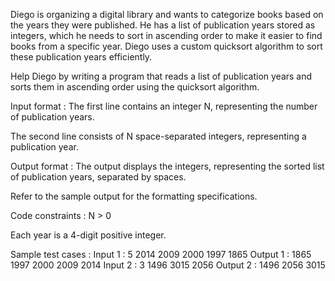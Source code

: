 Diego is organizing a digital library and wants to categorize books based on the years they were published. He has a list of publication years stored as integers, which he needs to sort in ascending order to make it easier to find books from a specific year. Diego uses a custom quicksort algorithm to sort these publication years efficiently.



Help Diego by writing a program that reads a list of publication years and sorts them in ascending order using the quicksort algorithm.

Input format :
The first line contains an integer N, representing the number of publication years.

The second line consists of N space-separated integers, representing a publication year.

Output format :
The output displays the integers, representing the sorted list of publication years, separated by spaces.



Refer to the sample output for the formatting specifications.

Code constraints :
N > 0

Each year is a 4-digit positive integer.

Sample test cases :
Input 1 :
5
2014 2009 2000 1997 1865
Output 1 :
1865 1997 2000 2009 2014 
Input 2 :
3
1496 3015 2056
Output 2 :
1496 2056 3015 
